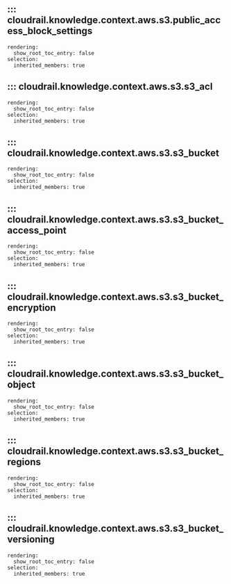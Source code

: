 ## ::: cloudrail.knowledge.context.aws.s3.public_access_block_settings
    rendering:
      show_root_toc_entry: false
    selection:
      inherited_members: true

## ::: cloudrail.knowledge.context.aws.s3.s3_acl
    rendering:
      show_root_toc_entry: false
    selection:
      inherited_members: true

## ::: cloudrail.knowledge.context.aws.s3.s3_bucket
    rendering:
      show_root_toc_entry: false
    selection:
      inherited_members: true

## ::: cloudrail.knowledge.context.aws.s3.s3_bucket_access_point
    rendering:
      show_root_toc_entry: false
    selection:
      inherited_members: true

## ::: cloudrail.knowledge.context.aws.s3.s3_bucket_encryption
    rendering:
      show_root_toc_entry: false
    selection:
      inherited_members: true

## ::: cloudrail.knowledge.context.aws.s3.s3_bucket_object
    rendering:
      show_root_toc_entry: false
    selection:
      inherited_members: true

## ::: cloudrail.knowledge.context.aws.s3.s3_bucket_regions
    rendering:
      show_root_toc_entry: false
    selection:
      inherited_members: true

## ::: cloudrail.knowledge.context.aws.s3.s3_bucket_versioning
    rendering:
      show_root_toc_entry: false
    selection:
      inherited_members: true
